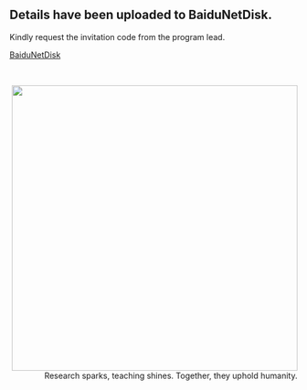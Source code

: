 
## Details have been uploaded to BaiduNetDisk.

Kindly request the invitation code from the program lead.

[BaiduNetDisk](https://pan.baidu.com/s/1SOwlCjexu2C0bcTjeoVQRQ)


<br>


<p align="right">
  <img src="/img/win_small.jpg" width="500">
  <br>
  Research sparks, teaching shines.  Together, they uphold humanity.
</p>

<br>
<br>

